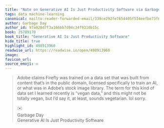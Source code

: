 ```yaml
---
title: "Note on Generative AI Is Just Productivity Software via Garbage Day"
tags: data machine-learning
canonical: mailto:reader-forwarded-email/339ce292fe7654405f534eefbe73f65a
author: Garbage Day
author_id: 97a920d7f3a166bb7d94c34f9310b15c
book: 25789170
book_title: "Generative AI Is Just Productivity Software"
hide_title: true
highlight_id: 498913960
readwise_url: https://readwise.io/open/498913960
image: 
favicon_url: 
source_emoji: ✉️
---
```


> Adobe claims Firefly was trained on a data set that was built from content that’s in the public domain, licensed specifically to train an AI, or what was in Adobe’s stock image library. The term for this kind of data set I learned recently is “vegan data,” and this might not be totally vegan, but I’d say it, at least, sounds vegetarian. lol sorry.
> <div class="quoteback-footer"><div class="quoteback-avatar"><span class="mini-emoji"> ✉️</span></div><div class="quoteback-metadata"><div class="metadata-inner"><span style="display:none">FROM:</span><div aria-label="Garbage Day" class="quoteback-author"> Garbage Day</div><div aria-label="Generative AI Is Just Productivity Software" class="quoteback-title"> Generative AI Is Just Productivity Software</div></div></div></div>